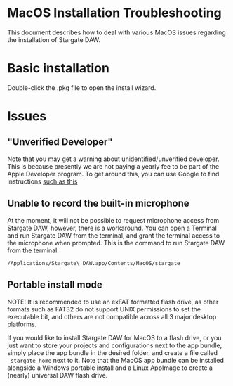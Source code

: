 # MacOS Installation Troubleshooting
This document describes how to deal with various MacOS issues regarding
the installation of Stargate DAW.

# Basic installation
Double-click the .pkg file to open the install wizard.

# Issues
## "Unverified Developer"
Note that you may get a warning about unidentified/unverified developer.  This
is because presently we are not paying a yearly fee to be part of the Apple
Developer program.  To get around this, you can use Google to find instructions
[such as this](https://customercare.primera.com/portal/en/kb/articles/how-to-open-a-primera-app-that-hasn-t-been-notarized-or-is-from-an-unidentified-developer)

## Unable to record the built-in microphone
At the moment, it will not be possible to request microphone access from 
Stargate DAW, however, there is a workaround.  You can open a Terminal and
run Stargate DAW from the terminal, and grant the terminal access to the 
microphone when prompted.  This is the command to run Stargate DAW from the
terminal:
```
/Applications/Stargate\ DAW.app/Contents/MacOS/stargate
```

## Portable install mode
NOTE: It is recommended to use an exFAT formatted flash drive, as other formats
such as FAT32 do not support  UNIX permissions to set the executable bit,
and others are not compatible across all 3 major desktop platforms.

If you would like to install Stargate DAW for MacOS to a flash drive, or you
just want to store your projects and configurations next to the app bundle,
simply place the app bundle in the desired folder, and create a file called
`_stargate_home` next to it.  Note that the MacOS app bundle can be installed
alongside a Windows portable install and a Linux AppImage to create a
(nearly) universal DAW flash drive.
